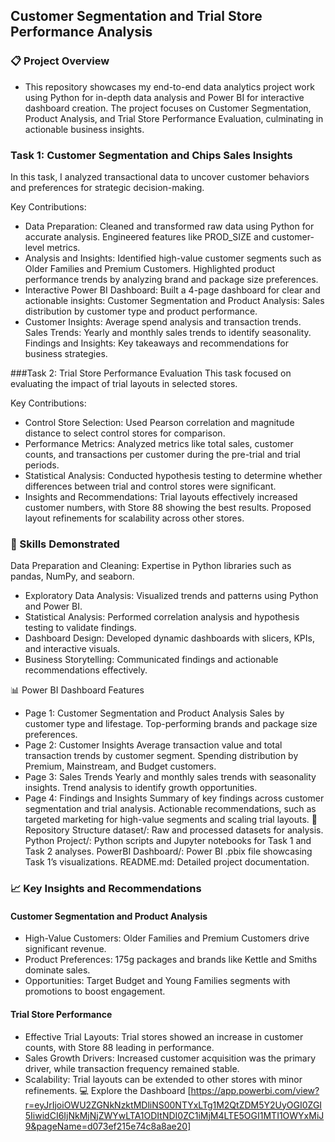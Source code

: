## Customer Segmentation and Trial Store Performance Analysis
### 📋 Project Overview
- This repository showcases my end-to-end data analytics project work using Python for in-depth data analysis and Power BI for interactive dashboard creation. The project focuses on Customer Segmentation, Product Analysis, and Trial Store Performance Evaluation, culminating in actionable business insights.

### Task 1: Customer Segmentation and Chips Sales Insights
In this task, I analyzed transactional data to uncover customer behaviors and preferences for strategic decision-making.

Key Contributions:

- Data Preparation:
Cleaned and transformed raw data using Python for accurate analysis.
Engineered features like PROD_SIZE and customer-level metrics.
- Analysis and Insights:
Identified high-value customer segments such as Older Families and Premium Customers.
Highlighted product performance trends by analyzing brand and package size preferences.
- Interactive Power BI Dashboard:
Built a 4-page dashboard for clear and actionable insights:
Customer Segmentation and Product Analysis: Sales distribution by customer type and product performance.
- Customer Insights: Average spend analysis and transaction trends.
Sales Trends: Yearly and monthly sales trends to identify seasonality.
Findings and Insights: Key takeaways and recommendations for business strategies.

###Task 2: Trial Store Performance Evaluation
This task focused on evaluating the impact of trial layouts in selected stores.

Key Contributions:

- Control Store Selection:
Used Pearson correlation and magnitude distance to select control stores for comparison.
- Performance Metrics:
Analyzed metrics like total sales, customer counts, and transactions per customer during the pre-trial and trial periods.
- Statistical Analysis:
Conducted hypothesis testing to determine whether differences between trial and control stores were significant.
- Insights and Recommendations:
Trial layouts effectively increased customer numbers, with Store 88 showing the best results.
Proposed layout refinements for scalability across other stores.

### 🚀 Skills Demonstrated
Data Preparation and Cleaning: Expertise in Python libraries such as pandas, NumPy, and seaborn.
- Exploratory Data Analysis: Visualized trends and patterns using Python and Power BI.
- Statistical Analysis: Performed correlation analysis and hypothesis testing to validate findings.
- Dashboard Design: Developed dynamic dashboards with slicers, KPIs, and interactive visuals.
- Business Storytelling: Communicated findings and actionable recommendations effectively.

📊 Power BI Dashboard Features
- Page 1: Customer Segmentation and Product Analysis
Sales by customer type and lifestage.
Top-performing brands and package size preferences.
- Page 2: Customer Insights
Average transaction value and total transaction trends by customer segment.
Spending distribution by Premium, Mainstream, and Budget customers.
- Page 3: Sales Trends
Yearly and monthly sales trends with seasonality insights.
Trend analysis to identify growth opportunities.
- Page 4: Findings and Insights
Summary of key findings across customer segmentation and trial analysis.
Actionable recommendations, such as targeted marketing for high-value segments and scaling trial layouts.
📂 Repository Structure
dataset/: Raw and processed datasets for analysis.
Python Project/: Python scripts and Jupyter notebooks for Task 1 and Task 2 analyses.
PowerBI Dashboard/: Power BI .pbix file showcasing Task 1’s visualizations.
README.md: Detailed project documentation.

### 📈 Key Insights and Recommendations
#### Customer Segmentation and Product Analysis
- High-Value Customers: Older Families and Premium Customers drive significant revenue.
- Product Preferences: 175g packages and brands like Kettle and Smiths dominate sales.
- Opportunities: Target Budget and Young Families segments with promotions to boost engagement.
#### Trial Store Performance
- Effective Trial Layouts: Trial stores showed an increase in customer counts, with Store 88 leading in performance.
- Sales Growth Drivers: Increased customer acquisition was the primary driver, while transaction frequency remained stable.
- Scalability: Trial layouts can be extended to other stores with minor refinements.
💻 Explore the Dashboard
[https://app.powerbi.com/view?r=eyJrIjoiOWU2ZGNkNzktMDliNS00NTYxLTg1M2QtZDM5Y2UyOGI0ZGI5IiwidCI6IjNkMjNjZWYwLTA1ODItNDI0ZC1iMjM4LTE5OGI1MTI1OWYxMiJ9&pageName=d073ef215e74c8a8ae20]
